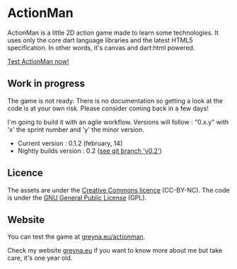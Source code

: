 # ActionMan
ActionMan is a little 2D action game made to learn some technologies.
It uses only the core dart language libraries and the latest HTML5 specification. In other words, it's canvas and dart:html powered.

[Test ActionMan now!](http://greyna.eu/actionman)

## Work in progress
The game is not ready. There is no documentation so getting a look at the code is at your own risk. Please consider coming back in a few days!

I'm going to build it with an agile workflow. Versions will follow : "0.x.y" with 'x' the sprint number and 'y' the minor version.

 * Current version : 0.1.2 (february, 14)
 * Nightly builds version : 0.2 ([see git branch 'v0.2'](https://github.com/greyna/actionman.dart/tree/v0.2))

## Licence
The assets are under the [Creative Commons licence](http://creativecommons.org/licenses/by-nc/4.0/deed.fr) (CC-BY-NC).
The code is under the [GNU General Public License](http://www.gnu.org/licenses/) (GPL).

## Website
You can test the game at [greyna.eu/actionman](http://greyna.eu/actionman).

Check my website [greyna.eu](http://greyna.eu) if you want to know more about me but take care, it's one year old.

